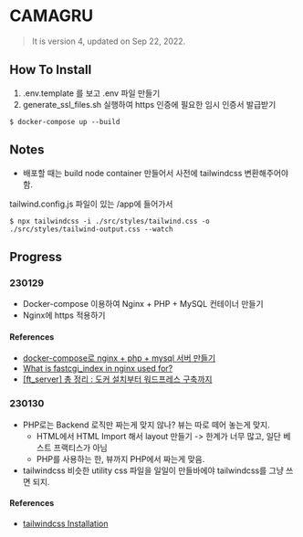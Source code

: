 # CAMAGRU

> It is version 4, updated on Sep 22, 2022.

## How To Install

1. .env.template 를 보고 .env 파일 만들기
2. generate_ssl_files.sh 실행하여 https 인증에 필요한 임시 인증서 발급받기

```shell
$ docker-compose up --build
```

## Notes

- 배포할 때는 build node container 만들어서 사전에 tailwindcss 변환해주어야 함.

tailwind.config.js 파일이 있는 /app에 들어가서

```shell
$ npx tailwindcss -i ./src/styles/tailwind.css -o ./src/styles/tailwind-output.css --watch
```

## Progress

### 230129

- Docker-compose 이용하여 Nginx + PHP + MySQL 컨테이너 만들기
- Nginx에 https 적용하기

#### References

- [docker-compose로 nginx + php + mysql 서버 만들기](https://velog.io/@e3hope/docker-compose%EB%A1%9C-nginx-php-mysql-%EC%84%9C%EB%B2%84-%EB%A7%8C%EB%93%A4%EA%B8%B0)
- [What is fastcgi_index in nginx used for?](https://stackoverflow.com/questions/30802025/what-is-fastcgi-index-in-nginx-used-for)
- [[ft_server] 총 정리 : 도커 설치부터 워드프레스 구축까지](https://velog.io/@hidaehyunlee/ftserver-%EC%B4%9D-%EC%A0%95%EB%A6%AC-%EB%8F%84%EC%BB%A4-%EC%84%A4%EC%B9%98%EB%B6%80%ED%84%B0-%EC%9B%8C%EB%93%9C%ED%94%84%EB%A0%88%EC%8A%A4-%EA%B5%AC%EC%B6%95%EA%B9%8C%EC%A7%80)

### 230130

- PHP로는 Backend 로직만 짜는게 맞지 않나? 뷰는 따로 떼어 놓는게 맞지.
  - HTML에서 HTML Import 해서 layout 만들기 -> 한계가 너무 많고, 일단 베스트 프랙티스가 아님
  - PHP를 사용하는 한, 뷰까지 PHP에서 짜는게 맞음.
- tailwindcss 비슷한 utility css 파일을 일일이 만들바에야 tailwindcss를 그냥 쓰면 되지.

#### References

- [tailwindcss Installation](https://tailwindcss.com/docs/installation)
